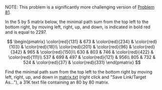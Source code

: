 <p class="small_notice">NOTE: This problem is a significantly more challenging version of <a href="problem=81">Problem 81</a>.</p>
<p>In the 5 by 5 matrix below, the minimal path sum from the top left to the bottom right, by moving left, right, up, and down, is indicated in bold red and is equal to 2297.</p>
<div style="text-align:center;">
$$
\begin{pmatrix}
\color{red}{131} &amp; 673 &amp; \color{red}{234} &amp; \color{red}{103} &amp; \color{red}{18}\\
\color{red}{201} &amp; \color{red}{96} &amp; \color{red}{342} &amp; 965 &amp; \color{red}{150}\\
630 &amp; 803 &amp; 746 &amp; \color{red}{422} &amp; \color{red}{111}\\
537 &amp; 699 &amp; 497 &amp; \color{red}{121} &amp; 956\\
805 &amp; 732 &amp; 524 &amp; \color{red}{37} &amp; \color{red}{331}
\end{pmatrix}
$$
</div>
<p>Find the minimal path sum from the top left to the bottom right by moving left, right, up, and down in <a href="project/resources/p083_matrix.txt">matrix.txt</a> (right click and "Save Link/Target As..."), a 31K text file containing an 80 by 80 matrix.</p>
